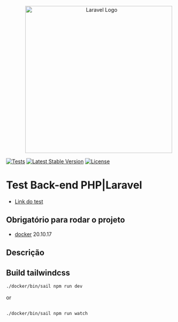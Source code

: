 <p align="center"><a href="https://laravel.com" target="_blank"><img src="https://raw.githubusercontent.com/laravel/art/master/logo-lockup/5%20SVG/2%20CMYK/1%20Full%20Color/laravel-logolockup-cmyk-red.svg" width="400" alt="Laravel Logo"></a></p>

<p align="center">

<a href="#"><img src="https://github.com/hendrix97s/test-nano-incub/actions/workflows/actions.yml/badge.svg" alt="Tests"></a>
<a href="https://packagist.org/packages/laravel/framework"><img src="https://img.shields.io/packagist/v/laravel/framework" alt="Latest Stable Version"></a>
<a href="https://packagist.org/packages/laravel/framework"><img src="https://img.shields.io/packagist/l/laravel/framework" alt="License"></a>
</p>

# Test Back-end PHP|Laravel

- [Link do test](https://github.com/nanoincub/teste-recrutamento-backend) 

## Obrigatório para rodar o projeto

- [docker](https://docs.docker.com/get-docker/) 20.10.17

## Descrição


## Build tailwindcss

```bash 
./docker/bin/sail npm run dev

```

or

```bash

./docker/bin/sail npm run watch

```


